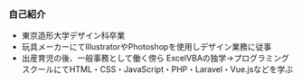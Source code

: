 ### 自己紹介

  - 東京造形大学デザイン科卒業
  - 玩具メーカーにてIllustratorやPhotoshopを使用しデザイン業務に従事
  - 出産育児の後、一般事務として働く傍ら ExcelVBAの独学→プログラミングスクールにてHTML・CSS・JavaScript・PHP・Laravel・Vue.jsなどを学ぶ
